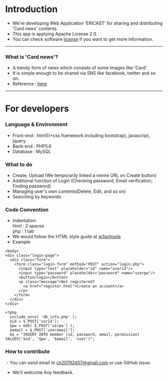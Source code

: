 # Introduction
-	We're developing Web Application ‘ERICAST’ for sharing and distributing 'Card news' contents.
-	This app is applying Apache License 2.0.
-	You can check software [license](https://github.com/hd132506/OSS-3rd-project/tree/master/license) if you want to get more information.
----
### What is 'Card news'?
 - A trendy form of news which consists of some images like 'Card'.
 - It is simple enough to be shared via SNS like facebook, twitter and so on.
 - Reference : [here](http://www.hanyang.ac.kr/web/eng/card-news)
----
# For developers       
### Language & Environment
  - Front-end : html5(+css framework including bootstrap), javascript, jquery
  - Back-end : PHP5.6
  - Database : MySQL
 
### What to do
  - Create, Upload (We temporarily linked a meme URL on Create button)
  - Additional function of Login (Checking password, Email verification, Finding password)
  - Managing user's own contents(Delete, Edit, and so on)
  - Searching by keywords
  
### Code Convention
  - Indentation
  <br/>html : 2 spaces
  <br/>php : 1 tab
  - We would follow the HTML style guide at [w3schools](https://www.w3schools.com/html/html5_syntax.asp)
  - Example
~~~
<body>
<div class="login-page">
  <div class="form">
    <form class="login-form" method="POST" action="login.php">
      <input type="text" placeholder="id" name="userid"/>
      <input type="password" placeholder="password" name="userpw"/>
      <button>login</button>
      <p class="message">Not registered?
        <a href="register.html">Create an account</a>
      </p>
    </form>
  </div>
</div>
~~~

~~~
<?php
  include_once( 'db_info.php' );
  $id = $_POST['usrid'];
  $pw = md5( $_POST['usrpw'] );
  $email = $_POST['useremail'];
  $q = "INSERT INTO member (id, password, email, permission) VALUES('$id', '$pw', '$email', 'user')";
~~~

### How to contribute
  - You can send email to ch20792457@gmail.com or use GitHub issue.
  - We'll welcome Any feedback.
